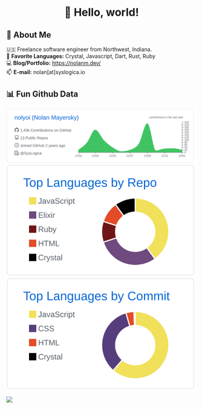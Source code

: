<h1 align="center">👋 Hello, world! </h1>

## 🧐  About Me
🇺🇸  Freelance software engineer from Northwest, Indiana.  <br/>
🎨  **Favorite Languages:** Crystal, Javascript, Dart, Rust, Ruby<br/>
💻  **Blog/Portfolio:** <https://nolanm.dev/><br/>
📫  **E-mail:** nolan[at]syslogica.io <br/>

## 📊 Fun Github Data
[![](https://raw.githubusercontent.com/nolyoi/nolyoi/master/profile-summary-card-output/github/0-profile-details.svg)](https://github.com/vn7n24fzkq/github-profile-summary-cards)
[![](https://raw.githubusercontent.com/nolyoi/nolyoi/master/profile-summary-card-output/github/1-repos-per-language.svg)](https://github.com/vn7n24fzkq/github-profile-summary-cards) [![](https://raw.githubusercontent.com/nolyoi/nolyoi/master/profile-summary-card-output/github/2-most-commit-language.svg)](https://github.com/vn7n24fzkq/github-profile-summary-cards)

![](https://komarev.com/ghpvc/?username=noloiy&color=green)
<!--
**nolyoi/nolyoi** is a ✨ _special_ ✨ repository because its `README.md` (this file) appears on your GitHub profile.

Here are some ideas to get you started:

- 🔭 I’m currently working on ...
- 🌱 I’m currently learning ...
- 👯 I’m looking to collaborate on ...
- 🤔 I’m looking for help with ...
- 💬 Ask me about ...
- 📫 How to reach me: ...
- 😄 Pronouns: ...
- ⚡ Fun fact: ...
-->
